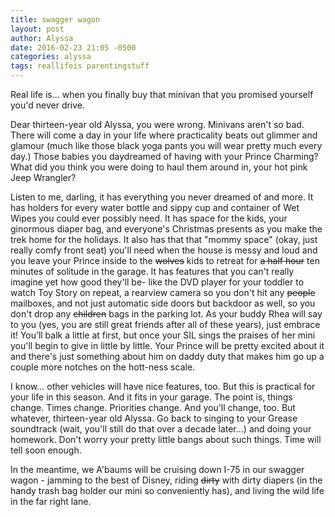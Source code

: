 ```yaml
---
title: swagger wagon
layout: post
author: Alyssa
date: 2016-02-23 21:05 -0500
categories: alyssa
tags: reallifeis parentingstuff
---
```

Real life is... when you finally buy that minivan that you promised yourself you'd never drive.

Dear thirteen-year old Alyssa, you were wrong. Minivans aren't so bad. There will come a day in your life where practicality beats out glimmer and glamour (much like those black yoga pants you will wear pretty much every day.) Those babies you daydreamed of having with your Prince Charming? What did you think you were doing to haul them around in, your hot pink Jeep Wrangler?  

Listen to me, darling, it has everything you never dreamed of and more. It has holders for every water bottle and sippy cup and container of Wet Wipes you could ever possibly need. It has space for the kids, your ginormous diaper bag, and everyone's Christmas presents as you make the trek home for the holidays. It also has that that "mommy space" (okay, just really comfy front seat) you'll need when the house is messy and loud and you leave your Prince inside to the ~~wolves~~ kids to retreat for ~~a half hour~~ ten minutes of solitude in the garage. It has features that you can't really imagine yet how good they'll be- like the DVD player for your toddler to watch Toy Story on repeat, a rearview camera so you don't hit any ~~people~~ mailboxes, and not just automatic side doors but backdoor as well, so you don't drop any ~~children~~ bags in the parking lot. As your buddy Rhea will say to you (yes, you are still great friends after all of these years), just embrace it! You’ll balk a little at first, but once your SIL sings the praises of her mini you'll begin to give in little by little. Your Prince will be pretty excited about it and there's just something about him on daddy duty that makes him go up a couple more notches on the hott-ness scale.

I know... other vehicles will have nice features, too. But this is practical for your life in this season. And it fits in your garage. The point is, things change. Times change. Priorities change. And you'll change, too. But whatever, thirteen-year old Alyssa. Go back to singing to your Grease soundtrack (wait, you'll still do that over a decade later...) and doing your homework. Don't worry your pretty little bangs about such things. Time will tell soon enough.

In the meantime, we A'baums will be cruising down I-75 in our swagger wagon - jamming to the best of Disney, riding ~~dirty~~ with dirty diapers (in the handy trash bag holder our mini so conveniently has), and living the wild life in the far right lane.
